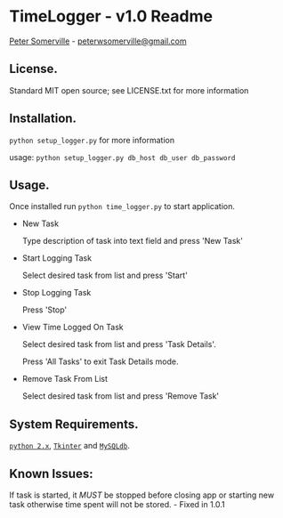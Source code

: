 # TimeLogger - v1.0 Readme
[Peter Somerville](http://www.pedros-stuffs.com) - peterwsomerville@gmail.com

## License.
Standard MIT open source; see LICENSE.txt for more information

## Installation.
`python setup_logger.py` for more information

usage: `python setup_logger.py db_host db_user db_password`

## Usage.
Once installed run `python time_logger.py` to start application.
- New Task

    Type description of task into text field and press 'New Task'
- Start Logging Task

    Select desired task from list and press 'Start'
- Stop Logging Task

    Press 'Stop'
- View Time Logged On Task

    Select desired task from list and press 'Task Details'. 

    Press 'All Tasks' to exit Task Details mode.
- Remove Task From List

    Select desired task from list and press 'Remove Task'

## System Requirements.
[`python 2.x`](http://www.python.org), [`Tkinter`](https://wiki.python.org/moin/TkInter) and [`MySQLdb`](http://mysql-python.sourceforge.net/).


## Known Issues:
If task is started, it *MUST* be stopped before closing app or starting
new task otherwise time spent will not be stored. - Fixed in 1.0.1